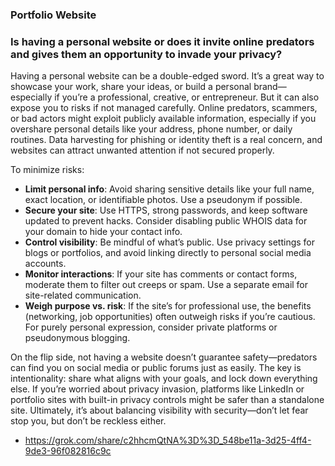 ### Portfolio Website

### Is having a personal website or does it invite online predators and gives them an opportunity to invade your privacy?

Having a personal website can be a double-edged sword. It’s a great way to showcase your work, share your ideas, or build a personal brand—especially if you’re a professional, creative, or entrepreneur. But it can also expose you to risks if not managed carefully. Online predators, scammers, or bad actors might exploit publicly available information, especially if you overshare personal details like your address, phone number, or daily routines. Data harvesting for phishing or identity theft is a real concern, and websites can attract unwanted attention if not secured properly.

To minimize risks:
- **Limit personal info**: Avoid sharing sensitive details like your full name, exact location, or identifiable photos. Use a pseudonym if possible.
- **Secure your site**: Use HTTPS, strong passwords, and keep software updated to prevent hacks. Consider disabling public WHOIS data for your domain to hide your contact info.
- **Control visibility**: Be mindful of what’s public. Use privacy settings for blogs or portfolios, and avoid linking directly to personal social media accounts.
- **Monitor interactions**: If your site has comments or contact forms, moderate them to filter out creeps or spam. Use a separate email for site-related communication.
- **Weigh purpose vs. risk**: If the site’s for professional use, the benefits (networking, job opportunities) often outweigh risks if you’re cautious. For purely personal expression, consider private platforms or pseudonymous blogging.

On the flip side, not having a website doesn’t guarantee safety—predators can find you on social media or public forums just as easily. The key is intentionality: share what aligns with your goals, and lock down everything else. If you’re worried about privacy invasion, platforms like LinkedIn or portfolio sites with built-in privacy controls might be safer than a standalone site. Ultimately, it’s about balancing visibility with security—don’t let fear stop you, but don’t be reckless either.

- https://grok.com/share/c2hhcmQtNA%3D%3D_548be11a-3d25-4ff4-9de3-96f082816c9c
